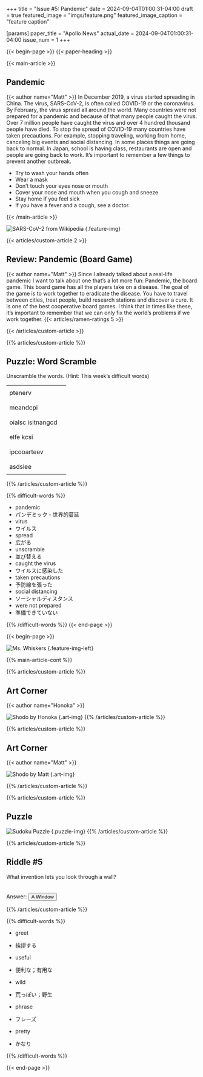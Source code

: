 +++
title = "Issue #5: Pandemic"
date = 2024-09-04T01:00:31-04:00
draft = true
featured_image = "imgs/feature.png"
featured_image_caption = "feature caption"

[params]
    paper_title = "Apollo News"
    actual_date = 2024-09-04T01:00:31-04:00
    issue_num = 1
+++

<!-- you can put percent signs on this instead of <> to process markdown -->
{{< begin-page >}}
{{< paper-heading >}}

<!-- The main english article should not be more than 740 characters -->
<!-- The main japanese article should not be more than 350 characters -->
{{< main-article >}}
<h2> Pandemic </h2>
{{< author name="Matt" >}}
In December 2019, a virus started spreading in China. The virus, SARS-CoV-2, is often called COVID-19 or the coronavirus. By February, the virus spread all around the world. Many countries were not prepared for a pandemic and because of that many people caught the virus. Over 7 million people have caught the virus and over 4 hundred thousand people have died.   To stop the spread of COVID-19 many countries have taken precautions. For example, stopping traveling, working from home, canceling big events and social distancing. In some places things are going back to normal. In Japan, school is having class, restaurants are open and people are going back to work. It’s important to remember a few things to prevent another outbreak.

<ul>
    <li>Try to wash your hands often</li>
    <li>Wear a mask</li>
    <li>Don’t touch your eyes nose or mouth </li>
    <li>Cover your nose and mouth when you cough and sneeze</li>
    <li>Stay home if you feel sick</li>
    <li>If you have a fever and a cough, see a doctor.</li>
</ul>
{{< /main-article >}}

![SARS-CoV-2 from Wikipedia](imgs/feature.png)
{.feature-img}

{{< articles/custom-article 2 >}}
<!-- a quarter article should not be more than 600 char -->
<h2>Review: Pandemic (Board Game)</h2>
{{< author name="Matt" >}}
Since I already talked about a real-life pandemic I want to talk about one that’s a lot more fun: Pandemic, the board game. This board game has all the players take on a disease. The goal of the game is to work together to eradicate the disease. You have to travel between cities, treat people, build research stations and discover a cure. It is one of the best cooperative board games. I think that in times like these, it’s important to remember that we can only fix the world’s problems if we work together.
<!-- Change the Ramen rating number to be the number out of five -->
{{< articles/ramen-ratings 5 >}}

{{< /articles/custom-article >}}



{{% articles/custom-article %}}
## Puzzle: Word Scramble

Unscramble the words. (Hint: This week’s difficult words)
<table>
<tr>
<td>ptenerv</td><td><hr></td>
</tr>
<tr>
<td>meandcpi</td><td><hr></td>
</tr>
<tr>
<td>oialsc isitnangcd</td><td><hr></td>
</tr>
<tr>
<td>elfe kcsi</td><td><hr></td>
</tr>
<tr>
<td>ipcooarteev</td><td><hr></td>
</tr>
<tr>
<td>asdsiee</td><td><hr></td>
</tr>
</table>


{{% /articles/custom-article %}}


{{% difficult-words %}}
<!-- max number of difficult words is 10 -->
* pandemic
* パンデミック・世界的蔓延
* virus
* ウイルス
* spread
* 広がる
* unscramble
* 並び替える
* caught the virus
* ウイルスに感染した
* taken precautions
* 予防線を張った
* social distancing
* ソーシャルディスタンス
* were not prepared
* 準備できていない



{{% /difficult-words %}}
{{< end-page >}}

<!-- -------------------------------------------------------- -->
<!-- ---------------- BEGINNING OF PAGE 2-------------------- -->
<!-- -------------------------------------------------------- -->
{{< begin-page >}}

![Ms. Whiskers](imgs/feature.jpg)
{.feature-img-left}

{{% main-article-cont %}}



{{% articles/custom-article %}}
<!-- a quarter article should not be more than 600 char -->
## Art Corner
{{< author name="Honoka" >}}

![Shodo by Honoka](imgs/shodohonoka.png)
{.art-img}
{{% /articles/custom-article %}}

{{% articles/custom-article %}}
<!-- a quarter article should not be more than 600 char -->
## Art Corner
{{< author name="Matt" >}}

![Shodo by Matt](imgs/shodomatt.png)
{.art-img}

{{% /articles/custom-article %}}


{{% articles/custom-article %}}
<!-- a quarter article should not be more than 600 char -->
## Puzzle

![Sudoku Puzzle](imgs/feature.jpg)
{.puzzle-img}
{{% /articles/custom-article %}}

{{% articles/custom-article %}}
<!-- a quarter article should not be more than 630 char -->
## Riddle #5

What invention lets you look through a wall?
<br><br><br>
Answer:
<button class="spoiler">A Window</button>

{{% /articles/custom-article %}}

{{% difficult-words %}}
<!-- max number of difficult words is 10 -->
* greet
* 挨拶する 

* useful
* 便利な；有用な  

* wild
* 荒っぽい；野生

* phrase
* フレーズ

* pretty  
* かなり




{{% /difficult-words %}}


{{< end-page >}}